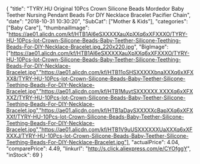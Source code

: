 {
	"title": "TYRY.HU Original 10Pcs Crown Silicone Beads Mordedor Baby Teether Nursing Pendant Beads For DIY Necklace Bracelet Pacifier Chain",
	"date": "2018-10-31 10:30:20",
	"SubCat": ["Mother & Kids"],
	"categories": ["Baby Care"],
	"thumbnailImage": "https://ae01.alicdn.com/kf/HTB1Al6eSXXXXXauXpXXq6xXFXXXO/TYRY-HU-10Pcs-lot-Crown-Silicone-Beads-Baby-Teether-Silicone-Teething-Beads-For-DIY-Necklace-Bracelet.jpg_220x220.jpg",
	"BigImage": ["https://ae01.alicdn.com/kf/HTB1Al6eSXXXXXauXpXXq6xXFXXXO/TYRY-HU-10Pcs-lot-Crown-Silicone-Beads-Baby-Teether-Silicone-Teething-Beads-For-DIY-Necklace-Bracelet.jpg","https://ae01.alicdn.com/kf/HTB11oSHSXXXXXbnaXXXq6xXFXXX8/TYRY-HU-10Pcs-lot-Crown-Silicone-Beads-Baby-Teether-Silicone-Teething-Beads-For-DIY-Necklace-Bracelet.jpg","https://ae01.alicdn.com/kf/HTB1MuvtSXXXXXX.XXXXq6xXFXXXZ/TYRY-HU-10Pcs-lot-Crown-Silicone-Beads-Baby-Teether-Silicone-Teething-Beads-For-DIY-Necklace-Bracelet.jpg","https://ae01.alicdn.com/kf/HTB1aDaySXXXXXcBapXXq6xXFXXXf/TYRY-HU-10Pcs-lot-Crown-Silicone-Beads-Baby-Teether-Silicone-Teething-Beads-For-DIY-Necklace-Bracelet.jpg","https://ae01.alicdn.com/kf/HTB1V9uUSXXXXXXUaXXXq6xXFXXXJ/TYRY-HU-10Pcs-lot-Crown-Silicone-Beads-Baby-Teether-Silicone-Teething-Beads-For-DIY-Necklace-Bracelet.jpg"],
	"actualPrice": 4.04,
	"comparePrice": 4.49,
	"linkurl": "http://s.click.aliexpress.com/e/CYOfggY",
	"inStock": 69
}
